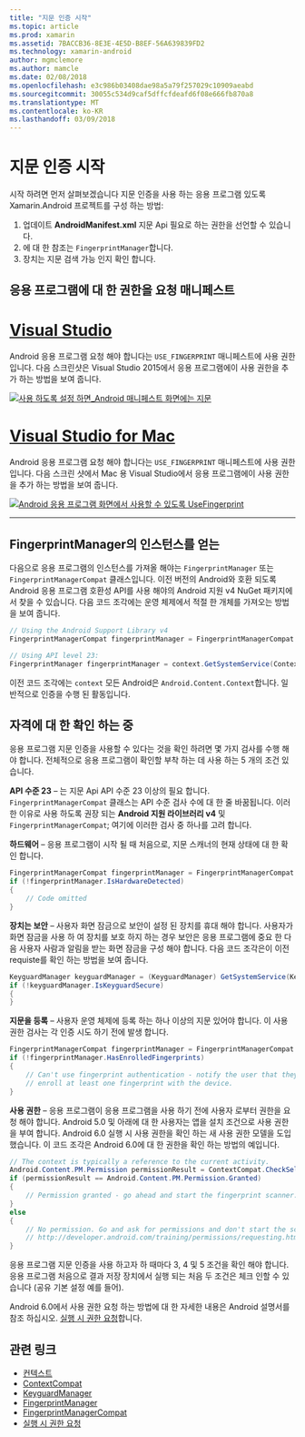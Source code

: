 ```yaml
---
title: "지문 인증 시작"
ms.topic: article
ms.prod: xamarin
ms.assetid: 7BACCB36-8E3E-4E5D-B8EF-56A639839FD2
ms.technology: xamarin-android
author: mgmclemore
ms.author: mamcle
ms.date: 02/08/2018
ms.openlocfilehash: e3c986b03408dae98a5a79f257029c10909aeabd
ms.sourcegitcommit: 30055c534d9caf5dffcfdeafd6f08e666fb870a8
ms.translationtype: MT
ms.contentlocale: ko-KR
ms.lasthandoff: 03/09/2018
---
```

# <a name="getting-started-with-fingerprint-authentication"></a>지문 인증 시작

시작 하려면 먼저 살펴보겠습니다 지문 인증을 사용 하는 응용 프로그램 있도록 Xamarin.Android 프로젝트를 구성 하는 방법:

1. 업데이트 **AndroidManifest.xml** 지문 Api 필요로 하는 권한을 선언할 수 있습니다.
2. 에 대 한 참조는 `FingerprintManager`합니다.
3. 장치는 지문 검색 가능 인지 확인 합니다.

## <a name="requesting-permissions-in-the-application-manifest"></a>응용 프로그램에 대 한 권한을 요청 매니페스트

# <a name="visual-studiotabvswin"></a>[Visual Studio](#tab/vswin)

Android 응용 프로그램 요청 해야 합니다는 `USE_FINGERPRINT` 매니페스트에 사용 권한입니다. 다음 스크린샷은 Visual Studio 2015에서 응용 프로그램에이 사용 권한을 추가 하는 방법을 보여 줍니다.

[![사용 하도록 설정 하면\_Android 매니페스트 화면에는 지문](get-started-images/fingerprint-01-vs.png)](get-started-images/fingerprint-01-vs.png#lightbox) 

# <a name="visual-studio-for-mactabvsmac"></a>[Visual Studio for Mac](#tab/vsmac)

Android 응용 프로그램 요청 해야 합니다는 `USE_FINGERPRINT` 매니페스트에 사용 권한입니다. 다음 스크린 샷에서 Mac 용 Visual Studio에서 응용 프로그램에이 사용 권한을 추가 하는 방법을 보여 줍니다.

[![Android 응용 프로그램 화면에서 사용할 수 있도록 UseFingerprint](get-started-images/fingerprint-01-xs.png)](get-started-images/fingerprint-01-xs.png#lightbox) 

-----

## <a name="getting-an-instance-of-the-fingerprintmanager"></a>FingerprintManager의 인스턴스를 얻는

다음으로 응용 프로그램의 인스턴스를 가져올 해야는 `FingerprintManager` 또는 `FingerprintManagerCompat` 클래스입니다. 이전 버전의 Android와 호환 되도록 Android 응용 프로그램 호환성 API를 사용 해야의 Android 지원 v4 NuGet 패키지에서 찾을 수 있습니다. 다음 코드 조각에는 운영 체제에서 적절 한 개체를 가져오는 방법을 보여 줍니다. 

```csharp
// Using the Android Support Library v4
FingerprintManagerCompat fingerprintManager = FingerprintManagerCompat.From(context);

// Using API level 23:
FingerprintManager fingerprintManager = context.GetSystemService(Context.FingerprintService) as FingerprintManager;
```  

이전 코드 조각에는 `context` 모든 Android은 `Android.Content.Context`합니다. 일반적으로 인증을 수행 된 활동입니다.

## <a name="checking-for-eligibility"></a>자격에 대 한 확인 하는 중

응용 프로그램 지문 인증을 사용할 수 있다는 것을 확인 하려면 몇 가지 검사를 수행 해야 합니다. 전체적으로 응용 프로그램이 확인할 부착 하는 데 사용 하는 5 개의 조건 있습니다.  
 

**API 수준 23** &ndash; 는 지문 Api API 수준 23 이상의 필요 합니다. `FingerprintManagerCompat` 클래스는 API 수준 검사 수에 대 한 줄 바꿈됩니다. 이러한 이유로 사용 하도록 권장 되는 **Android 지원 라이브러리 v4** 및 `FingerprintManagerCompat`; 여기에 이러한 검사 중 하나를 고려 합니다.

**하드웨어** &ndash; 응용 프로그램이 시작 될 때 처음으로, 지문 스캐너의 현재 상태에 대 한 확인 합니다.

```csharp
FingerprintManagerCompat fingerprintManager = FingerprintManagerCompat.From(context);
if (!fingerprintManager.IsHardwareDetected)
{
    // Code omitted
}
```
    
**장치는 보안** &ndash; 사용자 화면 잠금으로 보안이 설정 된 장치를 휴대 해야 합니다. 사용자가 화면 잠금을 사용 하 여 장치를 보호 하지 하는 경우 보안은 응용 프로그램에 중요 한 다음 사용자 사람과 알림을 받는 화면 잠금을 구성 해야 합니다. 다음 코드 조각은이 이전 requiste를 확인 하는 방법을 보여 줍니다.

```csharp
KeyguardManager keyguardManager = (KeyguardManager) GetSystemService(KeyguardService);
if (!keyguardManager.IsKeyguardSecure)
{
}
```

**지문을 등록** &ndash; 사용자 운영 체제에 등록 하는 하나 이상의 지문 있어야 합니다. 이 사용 권한 검사는 각 인증 시도 하기 전에 발생 합니다.

```csharp
FingerprintManagerCompat fingerprintManager = FingerprintManagerCompat.From(context);
if (!fingerprintManager.HasEnrolledFingerprints)
{
    // Can't use fingerprint authentication - notify the user that they need to
    // enroll at least one fingerprint with the device.
}
```

**사용 권한** &ndash; 응용 프로그램이 응용 프로그램을 사용 하기 전에 사용자 로부터 권한을 요청 해야 합니다. Android 5.0 및 아래에 대 한 사용자는 앱을 설치 조건으로 사용 권한을 부여 합니다. Android 6.0 실행 시 사용 권한을 확인 하는 새 사용 권한 모델을 도입 했습니다. 이 코드 조각은 Android 6.0에 대 한 권한을 확인 하는 방법의 예입니다.

```csharp
// The context is typically a reference to the current activity.
Android.Content.PM.Permission permissionResult = ContextCompat.CheckSelfPermission(context, Manifest.Permission.UseFingerprint);
if (permissionResult == Android.Content.PM.Permission.Granted)
{
    // Permission granted - go ahead and start the fingerprint scanner.
}
else
{
    // No permission. Go and ask for permissions and don't start the scanner. See
    // http://developer.android.com/training/permissions/requesting.html
}
```

응용 프로그램 지문 인증을 사용 하고자 하 때마다 3, 4 및 5 조건을 확인 해야 합니다. 응용 프로그램 처음으로 결과 저장 장치에서 실행 되는 처음 두 조건은 체크 인할 수 있습니다 (공유 기본 설정 예를 들어).

Android 6.0에서 사용 권한 요청 하는 방법에 대 한 자세한 내용은 Android 설명서를 참조 하십시오. [실행 시 권한 요청](http://developer.android.com/training/permissions/requesting.html)합니다.



## <a name="related-links"></a>관련 링크

- [컨텍스트](https://developer.xamarin.com/api/type/Android.Content.Context/)
- [ContextCompat](https://developer.xamarin.com/api/type/Android.Support.V4.Content.ContextCompat/)
- [KeyguardManager](https://developer.xamarin.com/api/type/Android.App.KeyguardManager/)
- [FingerprintManager](http://developer.android.com/reference/android/hardware/fingerprint/FingerprintManager.html)
- [FingerprintManagerCompat](http://developer.android.com/reference/android/support/v4/hardware/fingerprint/FingerprintManagerCompat.html)
- [실행 시 권한 요청](http://developer.android.com/training/permissions/requesting.html)
